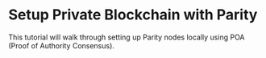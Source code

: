 # Setup Private Blockchain with Parity 

This tutorial will walk through setting up Parity nodes locally using POA (Proof of Authority Consensus).


